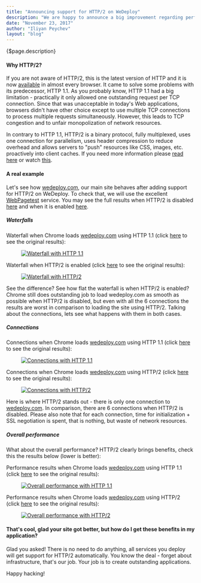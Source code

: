 ```yaml
---
title: "Announcing support for HTTP/2 on WeDeploy"
description: "We are happy to announce a big improvement regarding performance - the default protocol when your browser connects to your application hosted on WeDeploy will be HTTP/2. This is a big step ahead carrying multiple benefits."
date: "November 23, 2017"
author: "Iliyan Peychev"
layout: "blog"
---
```


<article>

{$page.description}

#### Why HTTP/2?

If you are not aware of HTTP/2, this is the latest version of HTTP and it is now [available](https://caniuse.com/#feat=http2) in almost every browser. It came to solve some problems with its predecessor, HTTP 1.1. As you probably know, HTTP 1.1 had a big limitation - practically it only allowed one outstanding request per TCP connection. Since that was unacceptable in today's Web applications, browsers didn't have other choice except to use multiple TCP connections to process multiple requests simultaneously. However, this leads to TCP congestion and to unfair monopolization of network resources.

In contrary to HTTP 1.1, HTTP/2 is a binary protocol, fully multiplexed, uses one connection for parallelism, uses header compression to reduce overhead and allows servers to "push" resources like CSS, images, etc. proactively into client caches. If you need more information please [read here](https://http2.github.io/) or watch [this](https://www.youtube.com/watch?v=qyexqwG6fGI).

#### A real example

Let's see how [wedeploy.com](wedeploy.com), our main site behaves after adding support for HTTP/2 on WeDeploy. To check that, we will use the excellent [WebPagetest](https://www.webpagetest.org/) service. You may see the full results when HTTP/2 is disabled [here](http://www.webpagetest.org/result/171122_PQ_698aee2613000d25275de656217c2df9/) and when it is enabled [here](http://www.webpagetest.org/result/171122_AP_f1c8769f86cf310ed8dfed45a5ce88af/).

##### Waterfalls

Waterfall when Chrome loads [wedeploy.com](wedeploy.com) using HTTP 1.1 (click [here](http://www.webpagetest.org/result/171122_PQ_698aee2613000d25275de656217c2df9/1/details) to see the original results):

<figure>
  <a href="http://www.webpagetest.org/result/171122_PQ_698aee2613000d25275de656217c2df9/1/details">
    <img src="/images/blog/post-19-waterfall-http1.1.png" alt="Waterfall with HTTP 1.1">
  </a>
</figure>

Waterfall when HTTP/2 is enabled (click [here](http://www.webpagetest.org/result/171122_AP_f1c8769f86cf310ed8dfed45a5ce88af/1/details) to see the original results):

<figure>
  <a href="http://www.webpagetest.org/result/171122_AP_f1c8769f86cf310ed8dfed45a5ce88af/1/details">
    <img src="/images/blog/post-19-waterfall-http2.png" alt="Waterfall with HTTP/2">
  </a>
</figure>

See the difference? See how flat the waterfall is when HTTP/2 is enabled? Chrome still does outstanding job to load wedeploy.com as smooth as possible when HTTP/2 is disabled, but even with all the 6 connections the results are worst in comparison to loading the site using HTTP/2. Talking about the connections, lets see what happens with them in both cases.

##### Connections

Connections when Chrome loads [wedeploy.com](wedeploy.com) using HTTP 1.1 (click [here](http://www.webpagetest.org/result/171122_PQ_698aee2613000d25275de656217c2df9/1/details/) to see the original results):

<figure>
  <a href="http://www.webpagetest.org/result/171122_PQ_698aee2613000d25275de656217c2df9/1/details/">
    <img src="/images/blog/post-19-connections-http1.1.png" alt="Connections with HTTP 1.1">
  </a>
</figure>

Connections when Chrome loads [wedeploy.com](wedeploy.com) using HTTP/2 (click [here](http://www.webpagetest.org/result/171122_AP_f1c8769f86cf310ed8dfed45a5ce88af/1/details/) to see the original results):

<figure>
  <a href="http://www.webpagetest.org/result/171122_AP_f1c8769f86cf310ed8dfed45a5ce88af/1/details/">
    <img src="/images/blog/post-19-connections-http2.png" alt="Connections with HTTP/2">
  </a>
</figure>

Here is where HTTP/2 stands out - there is only one connection to [wedeploy.com](wedeploy.com). In comparison, there are 6 connections when HTTP/2 is disabled. Please also note that for each connection, time for initialization + SSL negotiation is spent, that is nothing, but waste of network resources.

##### Overall performance

What about the overall performance? HTTP/2 clearly brings benefits, check this the results below (lower is better):

Performance results when Chrome loads [wedeploy.com](wedeploy.com) using HTTP 1.1 (click [here](http://www.webpagetest.org/result/171122_PQ_698aee2613000d25275de656217c2df9/) to see the original results):

<figure>
  <a href="http://www.webpagetest.org/result/171122_PQ_698aee2613000d25275de656217c2df9/">
    <img src="/images/blog/post-19-performance-http1.1.png" alt="Overall performance with HTTP 1.1">
  </a>
</figure>

Performance results when Chrome loads [wedeploy.com](wedeploy.com) using HTTP/2 (click [here](http://www.webpagetest.org/result/171122_AP_f1c8769f86cf310ed8dfed45a5ce88af/) to see the original results):

<figure>
  <a href="http://www.webpagetest.org/result/171122_AP_f1c8769f86cf310ed8dfed45a5ce88af/">
    <img src="/images/blog/post-19-performance-http2.png" alt="Overall performance with HTTP/2">
  </a>
</figure>

#### That's cool, glad your site got better, but how do I get these benefits in my application?

Glad you asked! There is no need to do anything, all services you deploy will get support for HTTP/2 automatically. You know the deal - forget about infrastructure, that's our job. Your job is to create outstanding applications.

Happy hacking!

</article>
